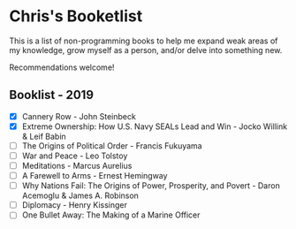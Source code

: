 # Chris's Booketlist

This is a list of non-programming books to help me expand weak areas of my knowledge, grow myself as a person, and/or delve into something new.

Recommendations welcome!

## Booklist - 2019

- [x] Cannery Row - John Steinbeck
- [x] Extreme Ownership: How U.S. Navy SEALs Lead and Win - Jocko Willink & Leif Babin
- [ ] The Origins of Political Order - Francis Fukuyama
- [ ] War and Peace - Leo Tolstoy
- [ ] Meditations - Marcus Aurelius
- [ ] A Farewell to Arms - Ernest Hemingway
- [ ] Why Nations Fail: The Origins of Power, Prosperity, and Povert - Daron Acemoglu & James A. Robinson
- [ ] Diplomacy - Henry Kissinger
- [ ] One Bullet Away: The Making of a Marine Officer
